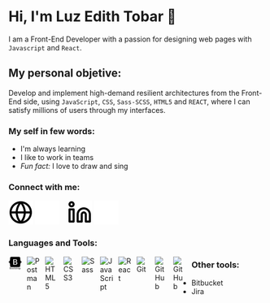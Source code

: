 # Hi, I'm Luz Edith Tobar 👋

I am a Front-End Developer with a passion for designing web pages with `Javascript` and `React`.

## My personal objetive:

Develop and implement high-demand resilient architectures from the Front-End side, using `JavaScript`, `CSS`, `Sass-SCSS`, `HTML5` and `REACT`, where I can satisfy millions of users through my interfaces.

### My self in few words:

- I'm always learning
- I like to work in teams
- *Fun fact:* I love to draw and sing

### Connect with me:

[![website](./img/globe-light.svg)](https://www.linkedin.com/in/luz-edith-tobar-87818077/#gh-light-mode-only)
[![website](./img/globe-dark.svg)](https://www.linkedin.com/in/luz-edith-tobar-87818077/#gh-dark-mode-only)
&nbsp;&nbsp;
[![website](./img/linkedin-light.svg)](https://www.linkedin.com/in/luz-edith-tobar-87818077/#gh-light-mode-only)
[![website](./img/linkedin-dark.svg)](https://www.linkedin.com/in/luz-edith-tobar-87818077/#gh-dark-mode-only)
&nbsp;&nbsp;

### Languages and Tools:

<img align="left" alt="Bootstrap" width="26px" src="https://raw.githubusercontent.com/devicons/devicon/master/icons/bootstrap/bootstrap-plain-wordmark.svg" style="padding-right:10px;" />  
<img align="left" alt="Postman" width="26px" src="https://www.vectorlogo.zone/logos/getpostman/getpostman-icon.svg" style="padding-right:10px;" />  

<img align="left" alt="HTML5" width="26px" src="https://cdn.jsdelivr.net/gh/devicons/devicon/icons/html5/html5-original.svg" style="padding-right:10px;" />
<img align="left" alt="CSS3" width="26px" src="https://cdn.jsdelivr.net/gh/devicons/devicon/icons/css3/css3-original.svg" style="padding-right:10px;" />
<img align="left" alt="Sass" width="26px" src="https://cdn.jsdelivr.net/gh/devicons/devicon/icons/sass/sass-original.svg" style="padding-right:10px;" />
<img align="left" alt="JavaScript" width="26px" src="https://cdn.jsdelivr.net/gh/devicons/devicon/icons/javascript/javascript-original.svg" style="padding-right:10px;" />
<img align="left" alt="React" width="26px" src="https://cdn.jsdelivr.net/gh/devicons/devicon/icons/react/react-original.svg" style="padding-right:10px;" />
<img align="left" alt="Git" width="26px" src="https://cdn.jsdelivr.net/gh/devicons/devicon/icons/git/git-original.svg" style="padding-right:10px;" />

[<img align="left" alt="GitHub" width="26px" src="https://user-images.githubusercontent.com/3369400/139447912-e0f43f33-6d9f-45f8-be46-2df5bbc91289.png" style="padding-right:10px;" />](https://github.com/lizth93#gh-dark-mode-only)
[<img align="left" alt="GitHub" width="26px" src="https://user-images.githubusercontent.com/3369400/139448065-39a229ba-4b06-434b-bc67-616e2ed80c8f.png" style="padding-right:10px;" />](https://github.com/lizth93#gh-light-mode-only)



### Other tools:

- Bitbucket
- Jira
